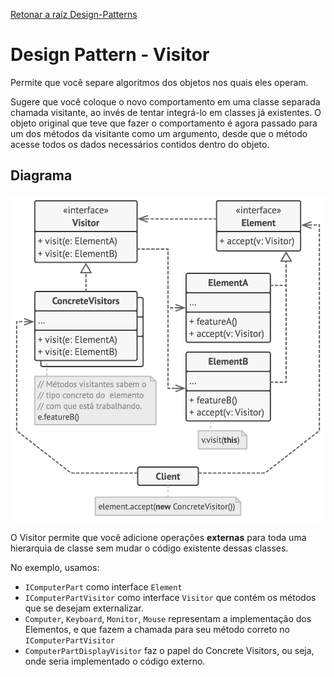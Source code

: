 ﻿[Retonar a raíz Design-Patterns](https://github.com/julianorinaldi/Design-Patterns)

# Design Pattern - Visitor

Permite que você separe algoritmos dos objetos nos quais eles operam.

Sugere que você coloque o novo comportamento em uma classe separada chamada visitante, ao invés de tentar integrá-lo em classes já existentes. O objeto original que teve que fazer o comportamento é agora passado para um dos métodos da visitante como um argumento, desde que o método acesse todos os dados necessários contidos dentro do objeto.


## Diagrama
![](../../Image/VisitorDiagrama.png)

O Visitor permite que você adicione operações **externas** para toda uma hierarquia de classe sem mudar o código existente dessas classes.

No exemplo, usamos:
- `IComputerPart` como interface `Element`
- `IComputerPartVisitor` como interface `Visitor` que contém os métodos que se desejam externalizar.
- `Computer`, `Keyboard`, `Monitor`, `Mouse` representam a implementação dos Elementos, e que fazem a chamada para seu método correto no `IComputerPartVisitor`
- `ComputerPartDisplayVisitor` faz o papel do Concrete Visitors, ou seja, onde seria implementado o código externo.